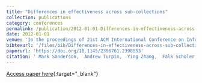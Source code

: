 ```yaml
---
title: "Differences in effectiveness across sub-collections"
collection: publications
category: conferences
permalink: /publication/2012-01-01-Differences-in-effectiveness-across-sub-collections
date: 2012-01-01
venue: 'In the proceedings of 21st ACM International Conference on Information and Knowledge Management, CIKM&apos;12, Maui, HI, USA, October 29 - November 02, 2012'
bibtexurl: '/files/bib/Differences-in-effectiveness-across-sub-collections.bib'
paperurl: 'https://doi.org/10.1145/2396761.2398553'
citation: ' Mark Sanderson,  Andrew Turpin,  Ying Zhang,  Falk Scholer, &quot;Differences in effectiveness across sub-collections.&quot; In the proceedings of 21st ACM International Conference on Information and Knowledge Management, CIKM&amp;apos;12, Maui, HI, USA, October 29 - November 02, 2012, 2012.'
---
```

[Access paper here](https://doi.org/10.1145/2396761.2398553){:target="_blank"}
